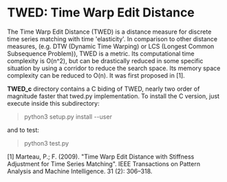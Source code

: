 # TWED: Time Warp Edit Distance

The Time Warp Edit Distance (TWED) is a distance measure for discrete time series matching with time 'elasticity'. In comparison to other distance measures, (e.g. DTW (Dynamic Time Warping) or LCS (Longest Common Subsequence Problem)), TWED is a metric. Its computational time complexity is O(n^2), but can be drastically reduced in some specific situation by using a corridor to reduce the search space. Its memory space complexity can be reduced to O(n). It was first proposed in [1].

**TWED_c** directory contains a C biding of TWED, nearly two order of magnitude faster that twed.py implementation.
To install the C version, just execute inside this subdirectory:
> python3 setup.py install --user

and to test:
> python3 test.py

[1] Marteau, P.; F. (2009). "Time Warp Edit Distance with Stiffness Adjustment for Time Series Matching". IEEE Transactions on Pattern Analysis and Machine Intelligence. 31 (2): 306–318.
